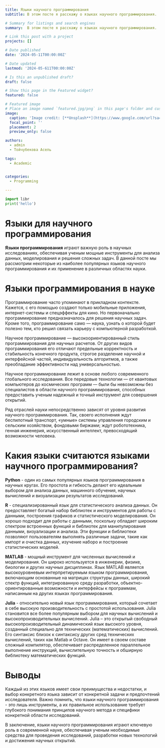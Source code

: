 ```yaml
---
title: Языки научного программирования
subtitle: В этом посте я расскажу о языках научного программирования.

# Summary for listings and search engines
summary:  В этом посте я расскажу о языках научного программирования.

# Link this post with a project
projects: []

# Date published
date: '2024-05-11T00:00:00Z'

# Date updated
lastmod: '2024-05-611T00:00:00Z'

# Is this an unpublished draft?
draft: false

# Show this page in the Featured widget?
featured: false

# Featured image
# Place an image named `featured.jpg/png` in this page's folder and customize its options here.
image:
  caption: 'Image credit: [**Unsplash**](https://www.google.com/url?sa=i&url=https%3A%2F%2Fnaked-science.ru%2Farticle%2Fsci%2Freyting-yazykov-programmirovaniya&psig=AOvVaw1rKofQIZdECA1O5J2eJAFO&ust=1715526636407000&source=images&cd=vfe&opi=89978449&ved=0CBAQjRxqFwoTCLjesvjwhYYDFQAAAAAdAAAAABAD)'
  focal_point: ''
  placement: 2
  preview_only: false

authors:
  - admin
  - Тойчубекова Асель

tags:
  - Academic


categories:
  - Programming
  
---
```


```python
import libr
print('hello')
```

# Языки для научного программирования

**Языки программирования** играют важную роль в научных исследованиях, обеспечивая ученым мощные инструменты для анализа данных, моделирования и решения сложных задач. В данной посте мы рассмотрим некоторые из наиболее популярных языков научного программирования и их применение в различных областях науки.

# Языки программирования в науке

Программирование часто упоминают в прикладном контексте. Кажется, с его помощью создают только мобильные приложения, интернет-системы и спецэффекты для кино. Но первоначально программирование предназначалось для решения научных задач. Кроме того, программирование само — наука, узнать о которой будет полезно тем, кто решил связать карьеру с компьютерной разработкой.

Научное программирование — высокоориентированный стиль программирования для научных расчетов. От других видов программирования его отличают предельные корректность и стабильность конечного продукта, строгое разделение научной и интерфейсной частей, индивидуальность алгоритмов, а также преобладание эффективности над универсальностью.

Научное программирование лежит в основе любого современного глобального исследования. Все передовые технологии — от квантовых компьютеров до космических программ — были бы невозможны без специалистов в области научного программирования, способных предоставить ученым надежный и точный инструмент для совершения открытий.

Ряд отраслей науки непосредственно зависят от уровня развития научного программирования. Так, своего исполнения ждут беспилотный транспорт, «умные» системы управления городским и сельским хозяйством, фондовыми биржами; ждут робототехника, генная инженерия, искусственный интеллект, превосходящий возможности человека.

# Какия языки считаются языками научного программирования?

**Python** - один из самых популярных языков программирования в научных кругах. Его простота и гибкость делают его идеальным выбором для анализа данных, машинного обучения, научных вычислений и визуализации результатов исследований.

**R** - специализированный язык для статистического анализа данных. Он предоставляет богатый набор библиотек и инструментов для работы с данными, построения графиков и статистического моделирования. Он хорошо подходит для работы с данными, поскольку обладает широким спектром встроенных функций и библиотек для манипулирования данными, визуализации и анализа. Эти функции и библиотеки позволяют пользователям выполнять различные задачи, такие как импорт и очистка данных, изучение наборо и построение статистических моделей.


**MATLAB** - мощный инструмент для численных вычислений и моделирования. Он широко используется в инженерии, физике, биологии и других научных дисциплинах. Язык MATLAB является высокоуровневым интерпретируемым языком программирования, включающим основанные на матрицах структуры данных, широкий спектр функций, интегрированную среду разработки, объектно-ориентированные возможности и интерфейсы к программам, написанным на других языках программирования.

**Julia** - относительно новый язык программирования, который сочетает в себе высокую производительность с простотой использования. Julia становится все более популярным выбором для научных вычислений и высокопроизводительных вычислений. Julia – это открытый свободный высокопроизводительный динамический язык высокого уровня, созданный специально для технических (математических) вычислений. Его синтаксис близок к синтаксису других сред технических вычислений, таких как Matlab и Octave. Он имеет в своем составе сложный компилятор, обеспечивает распределенное параллельное выполнение инструкций, вычислительную точность и обширную библиотеку математических функций.

# Выводы

Каждый из этих языков имеет свои преимущества и недостатки, и выбор конкретного языка зависит от конкретной задачи и предпочтений исследователя. Важно помнить, что языки научного программирования - это лишь инструменты, а их правильное использование требует глубокого понимания принципов научного метода и специфики конкретной области исследований.

В заключение, языки научного программирования играют ключевую роль в современной науке, обеспечивая ученым необходимые средства для проведения исследований, разработки новых технологий и достижения научных открытий.
